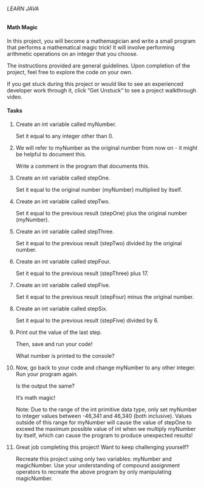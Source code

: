 ###### LEARN JAVA

#### Math Magic

In this project, you will become a mathemagician and write a small program that performs a mathematical magic trick! It will involve performing arithmetic operations on an integer that you choose.

The instructions provided are general guidelines. Upon completion of the project, feel free to explore the code on your own.

If you get stuck during this project or would like to see an experienced developer work through it, click “Get Unstuck“ to see a project walkthrough video.

#### Tasks

1. Create an int variable called myNumber.

    Set it equal to any integer other than 0.

2. We will refer to myNumber as the original number from now on - it might be helpful to document this.

    Write a comment in the program that documents this.

3. Create an int variable called stepOne.

    Set it equal to the original number (myNumber) multiplied by itself.

4. Create an int variable called stepTwo.

    Set it equal to the previous result (stepOne) plus the original number (myNumber).

5. Create an int variable called stepThree.

    Set it equal to the previous result (stepTwo) divided by the original number.

6. Create an int variable called stepFour.

    Set it equal to the previous result (stepThree) plus 17.

7. Create an int variable called stepFive.

    Set it equal to the previous result (stepFour) minus the original number.

8. Create an int variable called stepSix.

    Set it equal to the previous result (stepFive) divided by 6.

9. Print out the value of the last step.

    Then, save and run your code!

    What number is printed to the console?

10. Now, go back to your code and change myNumber to any other integer. Run your program again.

    Is the output the same?

    It’s math magic!

    Note: Due to the range of the int primitive data type, only set myNumber to integer values between -46,341 and 46,340 (both inclusive). Values outside of this range for myNumber will cause the value of stepOne to exceed the maximum possible value of int when we multiply myNumber by itself, which can cause the program to produce unexpected results!

11. Great job completing this project! Want to keep challenging yourself?

    Recreate this project using only two variables: myNumber and magicNumber. Use your understanding of compound assignment operators to recreate the above program by only manipulating magicNumber.